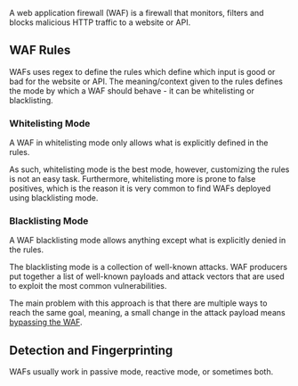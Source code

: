 A web application firewall (WAF) is a firewall that monitors, filters and blocks malicious HTTP traffic to a website or API.
## WAF Rules
WAFs uses regex to define the rules which define which input is good or bad for the website or API. The meaning/context given to the rules defines the mode by which a WAF should behave - it can be whitelisting or blacklisting.
### Whitelisting Mode
A WAF in whitelisting mode only allows what is explicitly defined in the rules.

As such, whitelisting mode is the best mode, however, customizing the rules is not an easy task. Furthermore, whitelisting more is prone to false positives, which is the reason it is very common to find WAFs deployed using blacklisting mode.
### Blacklisting Mode
A WAF blacklisting mode allows anything except what is explicitly denied in the rules.

The blacklisting mode is a collection of well-known attacks. WAF producers put together a list of well-known payloads and attack vectors that are used to exploit the most common vulnerabilities.

The main problem with this approach is that there are multiple ways to reach the same goal, meaning, a small change in the attack payload means [bypassing the WAF](obsidian://open?vault=security-notes&file=Offensive%20Security%2FWeb%20Application%20Security%2FEncoding%2C%20Evasions%2C%20and%20Bypasses%2FWAF%20Bypass).
## Detection and Fingerprinting
WAFs usually work in passive mode, reactive mode, or sometimes both.